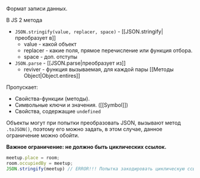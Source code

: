 Формат записи данных.


В JS 2 метода 

- `JSON.stringify(value, replacer, space)` - [[JSON.stringify|преобразует в]]
	- value - какой объект
	- replacer - какие поля, прямое перечисление или функция отбора.
	- space - доп. отступы
- `JSON.parse` - [[JSON.parse|преобразует из]]
	- reviver - функция вызываемая, для каждой пары [[Методы Object|Object.entires]]


Пропускает:

- Свойства-функции (методы).
- Символьные ключи и значения. ([[Symbol]])
- Свойства, содержащие `undefined`


Объекты могут при попытки преобразовать JSON, вызывают метод `.toJSON()`, поэтому его можно задать, в этом случае, данное ограничение можно обойти.

**Важное ограничение: не должно быть циклических ссылок.**


```js
meetup.place = room;      
room.occupiedBy = meetup;
JSON.stringify(meetup) // ERROR!!! Попытка закодировать циклическую ссылку
```

